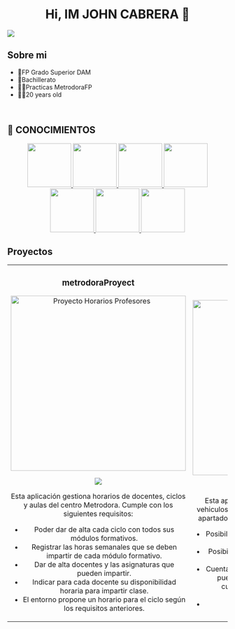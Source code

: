 
<div align="center">
<h1 align="center">Hi, IM JOHN CABRERA 👋</h1>
</div>
<img src="https://i.imgur.com/6y8bJsq.png">



## Sobre mi

- 📗FP Grado Superior DAM
- 📗Bachillerato
- 👨‍💼Practicas MetrodoraFP 
- 🧑‍🎓20 years old
 
<br>

## 🧠 CONOCIMIENTOS

<p align="center">
  <a href="https://github.com/johncabrera26">
    <!-- Primera fila -->
    <img height="100em" src="https://i.imgur.com/Ydgr45Y.png"/>
    <img height="100em" src="https://i.imgur.com/1oz52QW.png"/>
    <img height="100em" src="https://i.imgur.com/e6CZ8nd.png"/>
    <img height="100em" src="https://i.imgur.com/Ay2l6m4.png"/>
    <br>
    <!-- Segunda fila -->
    <img height="100em" src="https://i.imgur.com/AmlEQhU.png"/>
    <img height="100em" src="https://i.imgur.com/9j7etUo.png"/>
    <img height="100em" src="https://i.imgur.com/WAz7fD0.png"/>
  </a>
</p>


## Proyectos 
<table>
<tr>
<td width="50%">
<h3 align="center">metrodoraProyect</h3>
<div align="center">
<img src="https://i.imgur.com/xEksegQ.png" width="400"alt="Proyecto Horarios Profesores"></a>
<p>
<a href="" target="_blank">
<img src="https://img.shields.io/badge/CÓDIGO-ff9?style=for-the-badge&logo=github&logoColor=black">
</a>
</p>
<p>Esta aplicación gestiona horarios de docentes, ciclos y aulas del centro Metrodora. 
   Cumple con los siguientes requisitos:</p>
<ul>
  <li>Poder dar de alta cada ciclo con todos sus módulos formativos.</li>
  <li>Registrar las horas semanales que se deben impartir de cada módulo formativo.</li>
  <li>Dar de alta docentes y las asignaturas que pueden impartir.</li>
  <li>Indicar para cada docente su disponibilidad horaria para impartir clase.</li>
  <li>El entorno propone un horario para el ciclo según los requisitos anteriores.</li>
</ul>
</div>
                                                                                      
</td>

<td width="50%">
<h3 align="center">JCconcesionario</h3>
<div align="center">
<img src="https://i.imgur.com/lhdaNoZ.png" width="400"alt="Proyecto Horarios Profesores"></a>
<p>
<a href="" target="_blank">
<img src="https://img.shields.io/badge/CÓDIGO-ff9?style=for-the-badge&logo=github&logoColor=black">
</a>
</p>
<p>Esta aplicación gestiona la compra y venta de vehiculos de manera online
  ademas cuanta con un apartado administrador donde gestionar el CRUD:</p>
<ul>
  <li>Posibilidad de comprar vehiculos actualizando la BD automaticamente.</li>
  <li>Posibilidad de vender vehiculos actualizando la BD automaticamente .</li>
  <li>Cuenta con un apartado Administrador donde se puede ejucutar cualquier accion CRUD de cualquier tabla 
    actualizandose en la BD automaticamente.</li>
<li></li>
</ul>
</div>
                                                                                      
</td>

